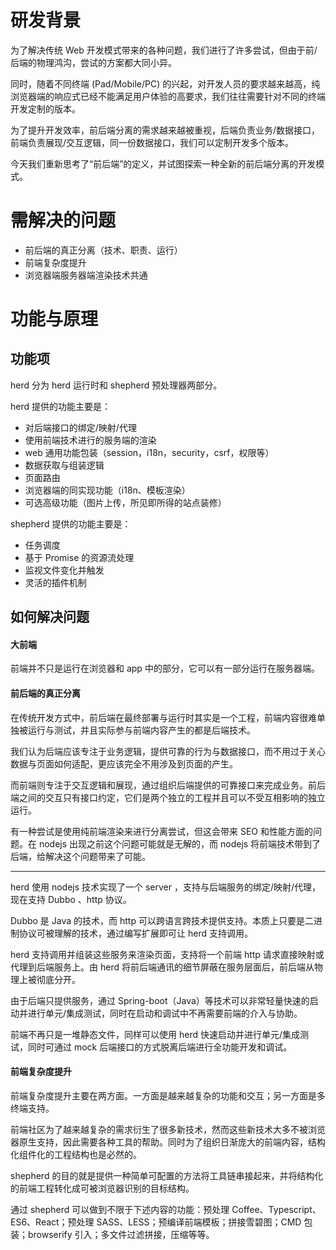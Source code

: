# 研发背景

为了解决传统 Web 开发模式带来的各种问题，我们进行了许多尝试，但由于前/后端的物理鸿沟，尝试的方案都大同小异。

同时，随着不同终端 (Pad/Mobile/PC) 的兴起，对开发人员的要求越来越高，纯浏览器端的响应式已经不能满足用户体验的高要求，我们往往需要针对不同的终端开发定制的版本。

为了提升开发效率，前后端分离的需求越来越被重视，后端负责业务/数据接口，前端负责展现/交互逻辑，同一份数据接口，我们可以定制开发多个版本。

今天我们重新思考了“前后端”的定义，并试图探索一种全新的前后端分离的开发模式。

# 需解决的问题

- 前后端的真正分离（技术、职责、运行）
- 前端复杂度提升
- 浏览器端服务器端渲染技术共通

# 功能与原理

## 功能项

herd 分为 herd 运行时和 shepherd 预处理器两部分。

herd 提供的功能主要是：

- 对后端接口的绑定/映射/代理
- 使用前端技术进行的服务端的渲染
- web 通用功能包装（session，i18n，security，csrf，权限等）
- 数据获取与组装逻辑
- 页面路由
- 浏览器端的同实现功能（i18n、模板渲染）
- 可选高级功能（图片上传，所见即所得的站点装修）

shepherd 提供的功能主要是：

- 任务调度
- 基于 Promise 的资源流处理
- 监视文件变化并触发
- 灵活的插件机制

## 如何解决问题

#### 大前端

前端并不只是运行在浏览器和 app 中的部分，它可以有一部分运行在服务器端。

#### 前后端的真正分离

在传统开发方式中，前后端在最终部署与运行时其实是一个工程，前端内容很难单独被运行与测试，并且实际参与前端内容产生的都是后端技术。

我们认为后端应该专注于业务逻辑，提供可靠的行为与数据接口，而不用过于关心数据与页面如何适配，更应该完全不用涉及到页面的产生。

而前端则专注于交互逻辑和展现，通过组织后端提供的可靠接口来完成业务。前后端之间的交互只有接口约定，它们是两个独立的工程并且可以不受互相影响的独立运行。

有一种尝试是使用纯前端渲染来进行分离尝试，但这会带来 SEO 和性能方面的问题。在 nodejs 出现之前这个问题可能就是无解的，而 nodejs 将前端技术带到了后端，给解决这个问题带来了可能。

---

herd 使用 nodejs 技术实现了一个 server ，支持与后端服务的绑定/映射/代理，现在支持 Dubbo 、http 协议。

Dubbo 是 Java 的技术，而 http 可以跨语言跨技术提供支持。本质上只要是二进制协议可被理解的技术，通过编写扩展即可让 herd 支持调用。

herd 支持调用并组装这些服务来渲染页面，支持将一个前端 http 请求直接映射或代理到后端服务上。由 herd 将前后端通讯的细节屏蔽在服务层面后，前后端从物理上被彻底分开。

由于后端只提供服务，通过 Spring-boot（Java）等技术可以非常轻量快速的启动并进行单元/集成测试，同时在启动和调试中不再需要前端的介入与协助。

前端不再只是一堆静态文件，同样可以使用 herd 快速启动并进行单元/集成测试，同时可通过 mock 后端接口的方式脱离后端进行全功能开发和调试。

#### 前端复杂度提升

前端复杂度提升主要在两方面。一方面是越来越复杂的功能和交互；另一方面是多终端支持。

前端社区为了越来越复杂的需求衍生了很多新技术，然而这些新技术大多不被浏览器原生支持，因此需要各种工具的帮助。同时为了组织日渐庞大的前端内容，结构化组件化的工程结构也是必然的。

shepherd 的目的就是提供一种简单可配置的方法将工具链串接起来，并将结构化的前端工程转化成可被浏览器识别的目标结构。

通过 shepherd 可以做到不限于下述内容的功能：预处理 Coffee、Typescript、ES6、React；预处理 SASS、LESS；预编译前端模板；拼接雪碧图；CMD 包装；browserify 引入；多文件过滤拼接，压缩等等。

